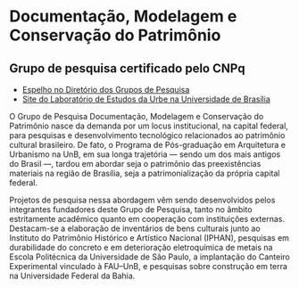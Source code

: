 # Documentação, Modelagem e Conservação do Patrimônio #

## Grupo de pesquisa certificado pelo CNPq ##

- [Espelho no Diretório dos Grupos de Pesquisa](http://dgp.cnpq.br/dgp/espelhogrupo/0050065016863402)
- [Site do Laboratório de Estudos da Urbe na Universidade de Brasília](http://labeurbe.unb.br)

O Grupo de Pesquisa Documentação, Modelagem e Conservação do Patrimônio
nasce da demanda por um locus institucional, na capital federal, para
pesquisas e desenvolvimento tecnológico relacionados ao patrimônio
cultural brasileiro. De fato, o Programa de Pós-graduação em Arquitetura
e Urbanismo na UnB, em sua longa trajetória — sendo um dos mais antigos
do Brasil —, tardou em abordar seja o patrimônio das preexistências
materiais na região de Brasília, seja a patrimonialização da própria
capital federal.

Projetos de pesquisa nessa abordagem vêm sendo desenvolvidos pelos
integrantes fundadores deste Grupo de Pesquisa, tanto no âmbito
estritamente acadêmico quanto em cooperação com instituições externas.
Destacam-se a elaboração de inventários de bens culturais junto ao
Instituto do Patrimônio Histórico e Artístico Nacional (IPHAN), pesquisas
em durabilidade do concreto e em deterioração eletroquímica de metais na
Escola Politécnica da Universidade de São Paulo, a implantação do
Canteiro Experimental vinculado à FAU–UnB, e pesquisas sobre construção
em terra na Universidade Federal da Bahia.

